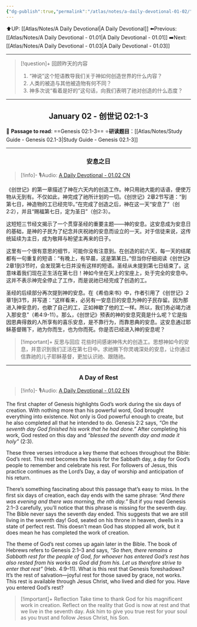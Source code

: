```yaml
---
{"dg-publish":true,"permalink":"/atlas/notes/a-daily-devotional-01-02/"}
---
```


⬆️UP: [[Atlas/Notes/A Daily Devotional\|A Daily Devotional]]
⬅️Previous: [[Atlas/Notes/A Daily Devotional - 01.01\|A Daily Devotional - 01.01]]
➡️Next: [[Atlas/Notes/A Daily Devotional - 01.03\|A Daily Devotional - 01.03]]

---

> [!question]+ 回顾昨天的内容
> 1. “神说”这个短语教导我们关于神如何创造世界的什么内容？  
> 2. 人类的被造与其他被造物有何不同？ 
> 3. 神多次说“看着是好的”这句话，向我们表明了祂对创造的什么态度？

---
## <center>January 02 - 创世记 02:1-3</center>

📖 **Passage to read**: ==Genesis 02:1-3==
⭐**研读题目**：[[Atlas/Notes/Study Guide - Genesis 02.1-3\|Study Guide - Genesis 02.1-3]]

---
### <center>安息之日</center>

> [!info]- 🎙️Audio: [A Daily Devotional - 01.02 CN](https://drive.google.com/file/d/1895zcGl_Lty2heaolzEYhA27DtX6D0R9/view?usp=drive_link)

《创世记》的第一章描述了神在六天内的创造工作。神只用祂大能的话语，便使万物从无到有。不仅如此，神完成了祂所计划的一切。《创世记》2章2节写道：“到第七日，神造物的工已经完毕。”在完成了创造之后，神在这一天“安息了”（创2:2），并且“赐福第七日，定为圣日”（创2:3）。

这短短三节经文揭示了一个贯穿圣经的重要主题——神的安息。这安息成为安息日的基础，是神的子民为了纪念并庆祝祂的安息而设立的一天。对于信徒来说，这传统延续为主日，成为敬拜与盼望主再来的日子。

这里有一个很有意思的细节，可能你没有注意到。在创造的前六天，每一天的结尾都有一句重复的短语：“有晚上，有早晨，这是第某日。”但当你仔细阅读《创世记》2章1到3节时，会发现第七日并没有这样的短语。圣经从未提到第七日结束了。这意味着我们现在正生活在第七日！神如今坐在天上的宝座上，处于完全的安息中。这并不表示神完全停止了工作，而是说祂已经完成了创造的工。

圣经的后续部分再次提到神的安息。在《希伯来书》中，作者引用了《创世记》2章1到3节，并写道：“这样看来，必另有一安息日的安息为神的子民存留。因为那进入神安息的，也歇了自己的工，正如神歇了他的工一样。所以，我们务必竭力进入那安息”（希4:9-11）。那么，《创世记》预表的神的安息究竟是什么呢？它是指因恩典得救的人所享有的喜乐安息，是不靠行为，而靠恩典的安息。这安息通过耶稣基督赐下，祂为你而生，也为你而死。你是否已经进入神的安息呢？

> [!important]+ 反思与回应
> 花些时间感谢神伟大的创造工。思想神如今的安息，并意识到我们正活在第七日中。求祂赐下你灵魂深处的安息，让你通过信靠祂的儿子耶稣基督，更加认识祂、跟随祂。


---
### <center>A Day of Rest</center>

> [!info]- 🎙️Audio: [A Daily Devotional - 01.02 EN](https://drive.google.com/file/d/1vF1PxuzSMlRo96TWVA0z9GVL_u6jZnX_/view?usp=drive_link)

The first chapter of Genesis highlights God’s work during the six days of creation. With nothing more than his powerful word, God brought everything into existence. Not only is God powerful enough to create, but he also completed all that he intended to do. Genesis 2:2 says, _“On the seventh day God finished his work that he had done.”_ After completing his work, God rested on this day and _“blessed the seventh day and made it holy”_ (2:3).

These three verses introduce a key theme that echoes throughout the Bible: God’s rest. This rest becomes the basis for the Sabbath day, a day for God’s people to remember and celebrate his rest. For followers of Jesus, this practice continues as the Lord’s Day, a day of worship and anticipation of his return.

There’s something fascinating about this passage that’s easy to miss. In the first six days of creation, each day ends with the same phrase: _“And there was evening and there was morning, the nth day.”_ But if you read Genesis 2:1–3 carefully, you’ll notice that this phrase is missing for the seventh day. The Bible never says the seventh day ended. This suggests that we are still living in the seventh day! God, seated on his throne in heaven, dwells in a state of perfect rest. This doesn’t mean God has stopped all work, but it does mean he has completed the work of creation.

The theme of God’s rest comes up again later in the Bible. The book of Hebrews refers to Genesis 2:1–3 and says, _“So then, there remains a Sabbath rest for the people of God, for whoever has entered God’s rest has also rested from his works as God did from his. Let us therefore strive to enter that rest”_ (Heb. 4:9–11). What is this rest that Genesis foreshadows? It’s the rest of salvation—joyful rest for those saved by grace, not works. This rest is available through Jesus Christ, who lived and died for you. Have you entered God’s rest?

> [!important]+ Reflection
> Take time to thank God for his magnificent work in creation. Reflect on the reality that God is now at rest and that we live in the seventh day. Ask him to give you true rest for your soul as you trust and follow Jesus Christ, his Son.